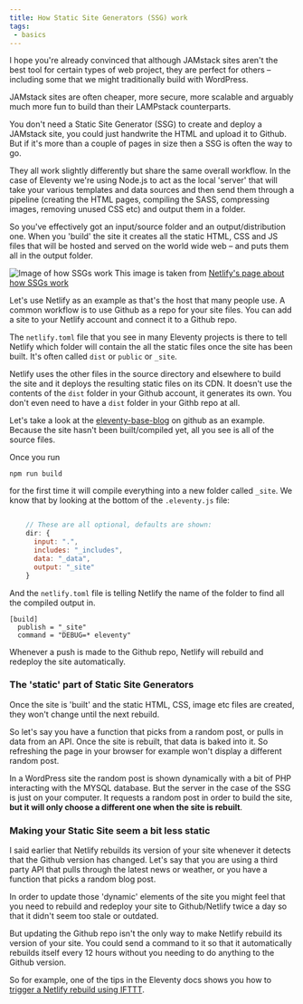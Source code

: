 ```yaml
---
title: How Static Site Generators (SSG) work
tags: 
 - basics
---
```


I hope you're already convinced that although JAMstack sites aren't the best tool for certain types of web project, they are perfect for others – including some that we might traditionally build with WordPress.

JAMstack sites are often cheaper, more secure, more scalable and arguably much more fun to build than their LAMPstack counterparts.

You don't need a Static Site Generator (SSG) to create and deploy a JAMstack site, you could just handwrite the HTML and upload it to Github. But if it's more than a couple of pages in size then a SSG is often the way to go.

They all work slightly differently but share the same overall workflow. In the case of Eleventy we're using Node.js to act as the local 'server' that will take your various templates and data sources and then send them through a pipeline (creating the HTML pages, compiling the SASS, compressing images, removing unused CSS etc) and output them in a folder.

So you've effectively got an input/source folder and an output/distribution one. When you 'build' the site it creates all the static HTML, CSS and JS files that will be hosted and served on the world wide web – and puts them all in the output folder.

![Image of how SSGs work](https://cdn.netlify.com/b0cd7be20ba718c92b5da007a109a89122f6791a/7824d/img/blog/ssg-host-flow.png)
This image is taken from [Netlify's page about how SSGs work](https://www.netlify.com/blog/2020/04/14/what-is-a-static-site-generator-and-3-ways-to-find-the-best-one/)

Let's use Netlify as an example as that's the host that many people use. A common workflow is to use Github as a repo for your site files. You can add a site to your Netlify account and connect it to a Github repo. 

The `netlify.toml` file that you see in many Eleventy projects is there to tell Netlify which folder will contain the all the static files once the site has been built. It's often called `dist` or `public` or `_site`. 

Netlify uses the other files in the source directory and elsewhere to build the site and it deploys the resulting static files on its CDN. It doesn't use the contents of the `dist` folder in your Github account, it generates its own. You don't even need to have a `dist` folder in your Githb repo at all.

Let's take a look at the [eleventy-base-blog](https://github.com/11ty/eleventy-base-blog) on github as an example. Because the site hasn't been built/compiled yet, all you see is all of the source files.

Once you run 
```
npm run build
```
for the first time it will compile everything into a new folder called `_site`. We know that by looking at the bottom of the `.eleventy.js` file:

```js

    // These are all optional, defaults are shown:
    dir: {
      input: ".",
      includes: "_includes",
      data: "_data",
      output: "_site"
    }
```

And the `netlify.toml` file is telling Netlify the name of the folder to find all the compiled output in. 

```
[build]
  publish = "_site"
  command = "DEBUG=* eleventy"
```

Whenever a push is made to the Github repo, Netlify will rebuild and redeploy the site automatically.

### The 'static' part of Static Site Generators

Once the site is 'built' and the static HTML, CSS, image etc files are created, they won't change until the next rebuild.

So let's say you have a function that picks from a random post, or pulls in data from an API. Once the site is rebuilt, that data is baked into it. So refreshing the page in your browser for example won't display a different random post. 

In a WordPress site the random post is shown dynamically with a bit of PHP interacting with the MYSQL database. But the server in the case of the SSG is just on your computer. It requests a random post in order to build the site, **but it will only choose a different one when the site is rebuilt**.

### Making your Static Site seem a bit less static

I said earlier that Netlify rebuilds its version of your site whenever it detects that the Github version has changed. Let's say that you are using a third party API that pulls through the latest news or weather, or you have a function that picks a random blog post.

In order to update those 'dynamic' elements of the site you might feel that you need to rebuild and redeploy your site to Github/Netlify twice a day so that it didn't seem too stale or outdated.

But updating the Github repo isn't the only way to make Netlify rebuild its version of your site. You could send a command to it so that it automatically rebuilds itself every 12 hours without you needing to do anything to the Github version.

So for example, one of the tips in the Eleventy docs shows you how to [trigger a Netlify rebuild using IFTTT](https://www.11ty.dev/docs/quicktips/netlify-ifttt/).
